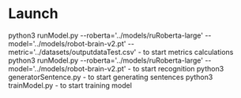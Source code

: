 # Launch

python3 runModel.py --roberta='../models/ruRoberta-large' --model='../models/robot-brain-v2.pt' --metric='../datasets/outputdataTest.csv' - to start metrics calculations
python3 runModel.py --roberta='../models/ruRoberta-large' --model='../models/robot-brain-v2.pt' - to start recognition 
python3 generatorSentence.py - to start generating sentences 
python3 trainModel.py - to start training model
